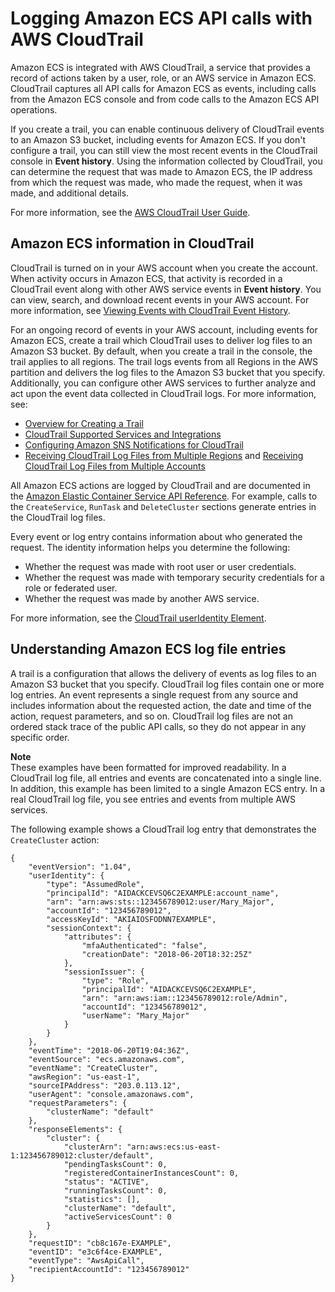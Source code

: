 # Logging Amazon ECS API calls with AWS CloudTrail<a name="logging-using-cloudtrail"></a>

Amazon ECS is integrated with AWS CloudTrail, a service that provides a record of actions taken by a user, role, or an AWS service in Amazon ECS\. CloudTrail captures all API calls for Amazon ECS as events, including calls from the Amazon ECS console and from code calls to the Amazon ECS API operations\. 

If you create a trail, you can enable continuous delivery of CloudTrail events to an Amazon S3 bucket, including events for Amazon ECS\. If you don't configure a trail, you can still view the most recent events in the CloudTrail console in **Event history**\. Using the information collected by CloudTrail, you can determine the request that was made to Amazon ECS, the IP address from which the request was made, who made the request, when it was made, and additional details\. 

For more information, see the [AWS CloudTrail User Guide](https://docs.aws.amazon.com/awscloudtrail/latest/userguide/)\.

## Amazon ECS information in CloudTrail<a name="service-name-info-in-cloudtrail"></a>

CloudTrail is turned on in your AWS account when you create the account\. When activity occurs in Amazon ECS, that activity is recorded in a CloudTrail event along with other AWS service events in **Event history**\. You can view, search, and download recent events in your AWS account\. For more information, see [Viewing Events with CloudTrail Event History](https://docs.aws.amazon.com/awscloudtrail/latest/userguide/view-cloudtrail-events.html)\. 

For an ongoing record of events in your AWS account, including events for Amazon ECS, create a trail which CloudTrail uses to deliver log files to an Amazon S3 bucket\. By default, when you create a trail in the console, the trail applies to all regions\. The trail logs events from all Regions in the AWS partition and delivers the log files to the Amazon S3 bucket that you specify\. Additionally, you can configure other AWS services to further analyze and act upon the event data collected in CloudTrail logs\. For more information, see: 
+ [Overview for Creating a Trail](https://docs.aws.amazon.com/awscloudtrail/latest/userguide/cloudtrail-create-and-update-a-trail.html)
+ [CloudTrail Supported Services and Integrations](https://docs.aws.amazon.com/awscloudtrail/latest/userguide/cloudtrail-aws-service-specific-topics.html#cloudtrail-aws-service-specific-topics-integrations)
+ [Configuring Amazon SNS Notifications for CloudTrail](https://docs.aws.amazon.com/awscloudtrail/latest/userguide/getting_notifications_top_level.html)
+ [Receiving CloudTrail Log Files from Multiple Regions](https://docs.aws.amazon.com/awscloudtrail/latest/userguide/receive-cloudtrail-log-files-from-multiple-regions.html) and [Receiving CloudTrail Log Files from Multiple Accounts](https://docs.aws.amazon.com/awscloudtrail/latest/userguide/cloudtrail-receive-logs-from-multiple-accounts.html)

All Amazon ECS actions are logged by CloudTrail and are documented in the [Amazon Elastic Container Service API Reference](https://docs.aws.amazon.com/AmazonECS/latest/APIReference/)\. For example, calls to the `CreateService`, `RunTask` and `DeleteCluster` sections generate entries in the CloudTrail log files\.

Every event or log entry contains information about who generated the request\. The identity information helps you determine the following:
+ Whether the request was made with root user or user credentials\.
+ Whether the request was made with temporary security credentials for a role or federated user\.
+ Whether the request was made by another AWS service\.

For more information, see the [CloudTrail userIdentity Element](https://docs.aws.amazon.com/awscloudtrail/latest/userguide/cloudtrail-event-reference-user-identity.html)\.

## Understanding Amazon ECS log file entries<a name="understanding-service-name-entries"></a>

A trail is a configuration that allows the delivery of events as log files to an Amazon S3 bucket that you specify\. CloudTrail log files contain one or more log entries\. An event represents a single request from any source and includes information about the requested action, the date and time of the action, request parameters, and so on\. CloudTrail log files are not an ordered stack trace of the public API calls, so they do not appear in any specific order\. 

**Note**  
These examples have been formatted for improved readability\. In a CloudTrail log file, all entries and events are concatenated into a single line\. In addition, this example has been limited to a single Amazon ECS entry\. In a real CloudTrail log file, you see entries and events from multiple AWS services\.

The following example shows a CloudTrail log entry that demonstrates the `CreateCluster` action:

```
{
    "eventVersion": "1.04",
    "userIdentity": {
        "type": "AssumedRole",
        "principalId": "AIDACKCEVSQ6C2EXAMPLE:account_name",
        "arn": "arn:aws:sts::123456789012:user/Mary_Major",
        "accountId": "123456789012",
        "accessKeyId": "AKIAIOSFODNN7EXAMPLE",
        "sessionContext": {
            "attributes": {
                "mfaAuthenticated": "false",
                "creationDate": "2018-06-20T18:32:25Z"
            },
            "sessionIssuer": {
                "type": "Role",
                "principalId": "AIDACKCEVSQ6C2EXAMPLE",
                "arn": "arn:aws:iam::123456789012:role/Admin",
                "accountId": "123456789012",
                "userName": "Mary_Major"
            }
        }
    },
    "eventTime": "2018-06-20T19:04:36Z",
    "eventSource": "ecs.amazonaws.com",
    "eventName": "CreateCluster",
    "awsRegion": "us-east-1",
    "sourceIPAddress": "203.0.113.12",
    "userAgent": "console.amazonaws.com",
    "requestParameters": {
        "clusterName": "default"
    },
    "responseElements": {
        "cluster": {
            "clusterArn": "arn:aws:ecs:us-east-1:123456789012:cluster/default",
            "pendingTasksCount": 0,
            "registeredContainerInstancesCount": 0,
            "status": "ACTIVE",
            "runningTasksCount": 0,
            "statistics": [],
            "clusterName": "default",
            "activeServicesCount": 0
        }
    },
    "requestID": "cb8c167e-EXAMPLE",
    "eventID": "e3c6f4ce-EXAMPLE",
    "eventType": "AwsApiCall",
    "recipientAccountId": "123456789012"
}
```